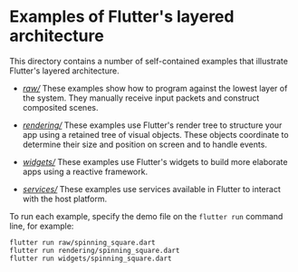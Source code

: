 # Examples of Flutter's layered architecture

This directory contains a number of self-contained examples that illustrate
Flutter's layered architecture.

 * [*raw/*](raw/) These examples show how to program against the lowest layer of
   the system. They manually receive input packets and construct composited
   scenes.

 * [*rendering/*](rendering/) These examples use Flutter's render tree to
   structure your app using a retained tree of visual objects. These objects
   coordinate to determine their size and position on screen and to handle
   events.

 * [*widgets/*](widgets/) These examples use Flutter's widgets to build more
   elaborate apps using a reactive framework.

 * [*services/*](services/) These examples use services available in Flutter to
   interact with the host platform.

To run each example, specify the demo file on the `flutter run`
command line, for example:

```
flutter run raw/spinning_square.dart
flutter run rendering/spinning_square.dart
flutter run widgets/spinning_square.dart
```
